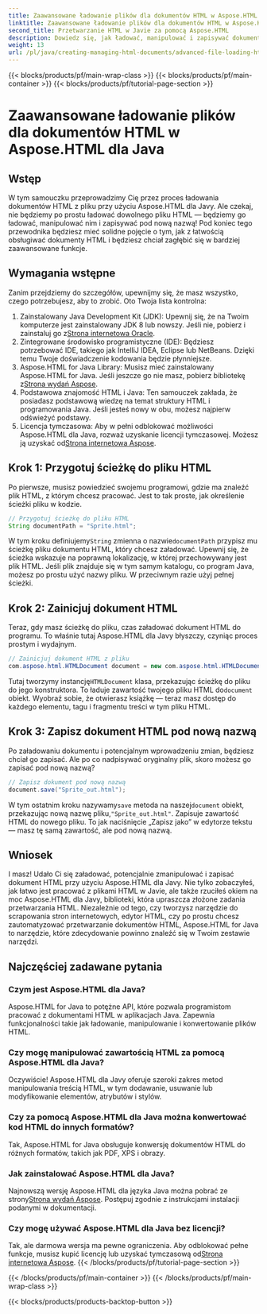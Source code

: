 ```yaml
---
title: Zaawansowane ładowanie plików dla dokumentów HTML w Aspose.HTML dla Java
linktitle: Zaawansowane ładowanie plików dla dokumentów HTML w Aspose.HTML dla Java
second_title: Przetwarzanie HTML w Javie za pomocą Aspose.HTML
description: Dowiedz się, jak ładować, manipulować i zapisywać dokumenty HTML za pomocą Aspose.HTML dla Java w tym przewodniku krok po kroku. Odblokuj zaawansowane przetwarzanie HTML w swoich projektach Java.
weight: 13
url: /pl/java/creating-managing-html-documents/advanced-file-loading-html-documents/
---
```


{{< blocks/products/pf/main-wrap-class >}}
{{< blocks/products/pf/main-container >}}
{{< blocks/products/pf/tutorial-page-section >}}

# Zaawansowane ładowanie plików dla dokumentów HTML w Aspose.HTML dla Java

## Wstęp
W tym samouczku przeprowadzimy Cię przez proces ładowania dokumentów HTML z pliku przy użyciu Aspose.HTML dla Javy. Ale czekaj, nie będziemy po prostu ładować dowolnego pliku HTML — będziemy go ładować, manipulować nim i zapisywać pod nową nazwą! Pod koniec tego przewodnika będziesz mieć solidne pojęcie o tym, jak z łatwością obsługiwać dokumenty HTML i będziesz chciał zagłębić się w bardziej zaawansowane funkcje.
## Wymagania wstępne
Zanim przejdziemy do szczegółów, upewnijmy się, że masz wszystko, czego potrzebujesz, aby to zrobić. Oto Twoja lista kontrolna:
1.  Zainstalowany Java Development Kit (JDK): Upewnij się, że na Twoim komputerze jest zainstalowany JDK 8 lub nowszy. Jeśli nie, pobierz i zainstaluj go z[Strona internetowa Oracle](https://www.oracle.com/java/technologies/javase-downloads.html).
2. Zintegrowane środowisko programistyczne (IDE): Będziesz potrzebować IDE, takiego jak IntelliJ IDEA, Eclipse lub NetBeans. Dzięki temu Twoje doświadczenie kodowania będzie płynniejsze.
3.  Aspose.HTML for Java Library: Musisz mieć zainstalowany Aspose.HTML for Java. Jeśli jeszcze go nie masz, pobierz bibliotekę z[Strona wydań Aspose](https://releases.aspose.com/html/java/).
4. Podstawowa znajomość HTML i Java: Ten samouczek zakłada, że posiadasz podstawową wiedzę na temat struktury HTML i programowania Java. Jeśli jesteś nowy w obu, możesz najpierw odświeżyć podstawy.
5.  Licencja tymczasowa: Aby w pełni odblokować możliwości Aspose.HTML dla Java, rozważ uzyskanie licencji tymczasowej. Możesz ją uzyskać od[Strona internetowa Aspose](https://purchase.aspose.com/temporary-license/).

## Krok 1: Przygotuj ścieżkę do pliku HTML
Po pierwsze, musisz powiedzieć swojemu programowi, gdzie ma znaleźć plik HTML, z którym chcesz pracować. Jest to tak proste, jak określenie ścieżki pliku w kodzie.
```java
// Przygotuj ścieżkę do pliku HTML
String documentPath = "Sprite.html";
```
 W tym kroku definiujemy`String` zmienna o nazwie`documentPath` przypisz mu ścieżkę pliku dokumentu HTML, który chcesz załadować. Upewnij się, że ścieżka wskazuje na poprawną lokalizację, w której przechowywany jest plik HTML. Jeśli plik znajduje się w tym samym katalogu, co program Java, możesz po prostu użyć nazwy pliku. W przeciwnym razie użyj pełnej ścieżki.
## Krok 2: Zainicjuj dokument HTML
Teraz, gdy masz ścieżkę do pliku, czas załadować dokument HTML do programu. To właśnie tutaj Aspose.HTML dla Javy błyszczy, czyniąc proces prostym i wydajnym.
```java
// Zainicjuj dokument HTML z pliku
com.aspose.html.HTMLDocument document = new com.aspose.html.HTMLDocument(documentPath);
```
 Tutaj tworzymy instancję`HTMLDocument` klasa, przekazując ścieżkę do pliku do jego konstruktora. To ładuje zawartość twojego pliku HTML do`document` obiekt. Wyobraź sobie, że otwierasz książkę — teraz masz dostęp do każdego elementu, tagu i fragmentu treści w tym pliku HTML.
## Krok 3: Zapisz dokument HTML pod nową nazwą
Po załadowaniu dokumentu i potencjalnym wprowadzeniu zmian, będziesz chciał go zapisać. Ale po co nadpisywać oryginalny plik, skoro możesz go zapisać pod nową nazwą?
```java
// Zapisz dokument pod nową nazwą
document.save("Sprite_out.html");
```
 W tym ostatnim kroku nazywamy`save` metoda na naszej`document` obiekt, przekazując nową nazwę pliku,`"Sprite_out.html"`. Zapisuje zawartość HTML do nowego pliku. To jak naciśnięcie „Zapisz jako” w edytorze tekstu — masz tę samą zawartość, ale pod nową nazwą.
## Wniosek
I masz! Udało Ci się załadować, potencjalnie zmanipulować i zapisać dokument HTML przy użyciu Aspose.HTML dla Javy. Nie tylko zobaczyłeś, jak łatwo jest pracować z plikami HTML w Javie, ale także rzuciłeś okiem na moc Aspose.HTML dla Javy, biblioteki, która upraszcza złożone zadania przetwarzania HTML.
Niezależnie od tego, czy tworzysz narzędzie do scrapowania stron internetowych, edytor HTML, czy po prostu chcesz zautomatyzować przetwarzanie dokumentów HTML, Aspose.HTML for Java to narzędzie, które zdecydowanie powinno znaleźć się w Twoim zestawie narzędzi.
## Najczęściej zadawane pytania
### Czym jest Aspose.HTML dla Java?
Aspose.HTML for Java to potężne API, które pozwala programistom pracować z dokumentami HTML w aplikacjach Java. Zapewnia funkcjonalności takie jak ładowanie, manipulowanie i konwertowanie plików HTML.
### Czy mogę manipulować zawartością HTML za pomocą Aspose.HTML dla Java?
Oczywiście! Aspose.HTML dla Javy oferuje szeroki zakres metod manipulowania treścią HTML, w tym dodawanie, usuwanie lub modyfikowanie elementów, atrybutów i stylów.
### Czy za pomocą Aspose.HTML dla Java można konwertować kod HTML do innych formatów?
Tak, Aspose.HTML for Java obsługuje konwersję dokumentów HTML do różnych formatów, takich jak PDF, XPS i obrazy.
### Jak zainstalować Aspose.HTML dla Java?
 Najnowszą wersję Aspose.HTML dla języka Java można pobrać ze strony[Strona wydań Aspose](https://releases.aspose.com/html/java/). Postępuj zgodnie z instrukcjami instalacji podanymi w dokumentacji.
### Czy mogę używać Aspose.HTML dla Java bez licencji?
 Tak, ale darmowa wersja ma pewne ograniczenia. Aby odblokować pełne funkcje, musisz kupić licencję lub uzyskać tymczasową od[Strona internetowa Aspose](https://purchase.aspose.com/temporary-license/).
{{< /blocks/products/pf/tutorial-page-section >}}

{{< /blocks/products/pf/main-container >}}
{{< /blocks/products/pf/main-wrap-class >}}

{{< blocks/products/products-backtop-button >}}
